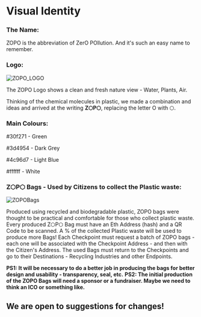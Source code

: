 # Visual Identity

### The Name:
ZOPO is the abbreviation of ZerO POllution. And it's such an easy name to remember.

### Logo:
![ZOPO_LOGO](https://scontent.fvcp2-1.fna.fbcdn.net/v/t1.15752-9/89068046_176632217119523_7264249896222326784_n.png?_nc_cat=106&_nc_sid=b96e70&_nc_ohc=4vaa9zBh2AMAX-1Ehlv&_nc_ht=scontent.fvcp2-1.fna&oh=7eb732c87cc6e4a0264fd68987dfc330&oe=5E923F2A)

The ZOPO Logo shows a clean and fresh nature view - Water, Plants, Air.

Thinking of the chemical molecules in plastic, we made a combination and ideas and arrived at the writing **Z⬡P⬡**, replacing the letter O with ⬡.

### Main Colours:
#30f271 - Green

#3d4954 - Dark Grey

#4c96d7 - Light Blue

#ffffff - White

### Z⬡P⬡ Bags - Used by Citizens to collect the Plastic waste:
![ZOPOBags](https://scontent.fvcp2-1.fna.fbcdn.net/v/t1.15752-9/90427342_2561813470770972_5572277148057600000_n.png?_nc_cat=100&_nc_sid=b96e70&_nc_ohc=lUCZsFoabd8AX-UmX87&_nc_ht=scontent.fvcp2-1.fna&oh=d4be6f5015a55693291fe20d25b1ef6b&oe=5E9A6F97)

Produced using recycled and biodegradable plastic, ZOPO bags were thought to be practical and comfortable for those who collect plastic waste. Every produced Z⬡P⬡ Bag must have an Eth Address (hash) and a QR Code to be scanned. A % of the collected Plastic waste will be used to produce more Bags!
Each Checkpoint must request a batch of ZOPO bags - each one will be associated with the Checkpoint Address - and then with the Citizen's Address. The used Bags must return to the Checkpoints and go to their Destinations - Recycling Industries and other Endpoints.

**PS1: It will be necessary to do a better job in producing the bags for better design and usability - transparency, seal, etc.**
**PS2: The initial production of the ZOPO Bags will need a sponsor or a fundraiser. Maybe we need to think an ICO or something like.**

## We are open to suggestions for changes!

